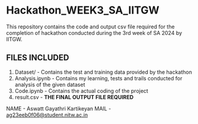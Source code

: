 # Hackathon_WEEK3_SA_IITGW
This repository contains the code and output csv file required for the completion of hackathon conducted during the 3rd week of SA 2024 by IITGW.

## FILES INCLUDED
1. Dataset/    -    Contains the test and training data provided by the hackathon
2. Analysis.ipynb    -    Contains my learning, tests and trails conducted for analysis of the given dataset
3. Code.ipynb    -    Contains the actual coding of the project
4. result.csv    -    **THE FINAL OUTPUT FILE REQUIRED**


NAME - Aswatt Gayathri Kartikeyan
MAIL - ag23eeb0f06@student.nitw.ac.in
